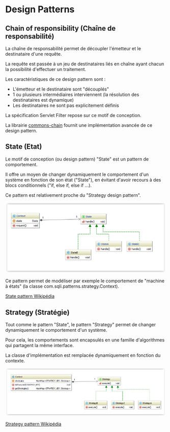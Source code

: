 Design Patterns
=====

## Chain of responsibility (Chaîne de responsabilité)

La chaîne de responsabilité permet de découpler l'émetteur et le destinataire d'une requête.

La requête est passée à un jeu de destinataires liés en chaîne ayant chacun la possibilité d'effectuer un traitement.

Les caractéristiques de ce design pattern sont :

* L'émetteur et le destinataire sont "découplés"
* 1 ou plusieurs intermédiaires interviennent (la résolution des destinataires est dynamique)
* Les destinataires ne sont pas explicitement définis

La spécification Servlet Filter repose sur ce motif de conception.

La librairie [commons-chain](http://commons.apache.org/proper/commons-chain/) fournit une implémentation avancée de ce design pattern. 

## State (Etat)

Le motif de conception (ou design pattern) "State" est un pattern de comportement.

Il offre un moyen de changer dynamiquement le comportement d'un système en fonction de son état ("State"), en évitant d'avoir recours
à des blocs conditionnels ("if,  else if, else if ...).

Ce pattern est relativement proche du "Strategy design pattern".

![Alt text](/state-pattern/src/main/resources/state-pattern-uml.PNG?raw=true "State pattern")

Ce pattern permet de modéliser par exemple le comportement de "machine à états" (la classe com.sqli.patterns.strategy.Context).

[State pattern Wikipédia](http://en.wikipedia.org/wiki/State_pattern)

## Strategy (Stratégie)

Tout comme le pattern "State", le pattern "Strategy" permet de changer dynamiquement le comportement d'un système.
 
Pour cela, les comportements sont encapsulés en une famille d'algorithmes qui partagent la même interface. 

La classe d'implémentation est remplacée dynamiquement en fonction du contexte.

![Alt text](/strategy-pattern/src/main/resources/strategy-pattern.PNG?raw=true "Strategy pattern")

[Strategy pattern Wikipédia](http://en.wikipedia.org/wiki/Strategy_pattern)